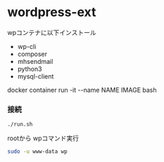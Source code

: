 # wordpress-ext

wpコンテナに以下インストール
* wp-cli
* composer
* mhsendmail
* python3
* mysql-client


docker container run -it --name NAME IMAGE bash

### 接続

```
./run.sh
```

rootから wpコマンド実行
```sh
sudo -u www-data wp
```
